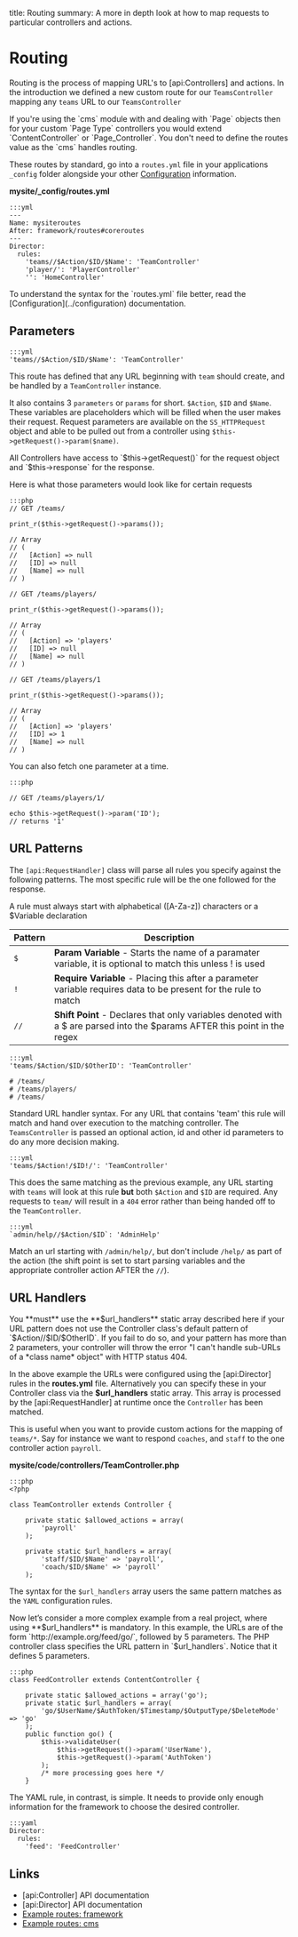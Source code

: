 title: Routing
summary: A more in depth look at how to map requests to particular controllers and actions.

# Routing

Routing is the process of mapping URL's to [api:Controllers] and actions. In the introduction we defined a new custom route
for our `TeamsController` mapping any `teams` URL to our `TeamsController`

<div class="info" markdown="1">
If you're using the `cms` module with and dealing with `Page` objects then for your custom `Page Type` controllers you 
would extend `ContentController` or `Page_Controller`. You don't need to define the routes value as the `cms` handles 
routing.
</div>

These routes by standard, go into a `routes.yml` file in your applications `_config` folder alongside your other 
[Configuration](../configuration) information.

**mysite/_config/routes.yml**

	:::yml
	---
	Name: mysiteroutes
	After: framework/routes#coreroutes
	---
	Director:
	  rules:
	    'teams//$Action/$ID/$Name': 'TeamController'
	    'player/': 'PlayerController'
	    '': 'HomeController'

<div class="notice" markdown="1">
To understand the syntax for the `routes.yml` file better, read the [Configuration](../configuration) documentation.
</div>

## Parameters

	:::yml
	'teams//$Action/$ID/$Name': 'TeamController'

This route has defined that any URL beginning with `team` should create, and be handled by a `TeamController` instance.

It also contains 3 `parameters` or `params` for short. `$Action`, `$ID` and `$Name`. These variables are placeholders 
which will be filled when the user makes their request. Request parameters are available on the `SS_HTTPRequest` object 
and able to be pulled out from a controller using `$this->getRequest()->param($name)`.

<div class="info" markdown="1">
All Controllers have access to `$this->getRequest()` for the request object and `$this->response` for the response.
</div>

Here is what those parameters would look like for certain requests

	:::php
	// GET /teams/

	print_r($this->getRequest()->params());

	// Array
	// (
	//   [Action] => null
	//   [ID] => null
	//   [Name] => null
	// )

	// GET /teams/players/

	print_r($this->getRequest()->params());

	// Array
	// (
	//   [Action] => 'players'
	//   [ID] => null
	//   [Name] => null
	// )

	// GET /teams/players/1

	print_r($this->getRequest()->params());

	// Array
	// (
	//   [Action] => 'players'
	//   [ID] => 1
	//   [Name] => null
	// )

You can also fetch one parameter at a time.

	:::php

	// GET /teams/players/1/

	echo $this->getRequest()->param('ID');
	// returns '1'


## URL Patterns

The `[api:RequestHandler]` class will parse all rules you specify against the following patterns. The most specific rule
will be the one followed for the response.

<div class="alert">
A rule must always start with alphabetical ([A-Za-z]) characters or a $Variable declaration
</div>

 | Pattern     | Description | 
 | ----------- | --------------- | 
 | `$`         | **Param Variable** - Starts the name of a paramater variable, it is optional to match this unless ! is used | 
 | `!`         | **Require Variable** - Placing this after a parameter variable requires data to be present for the rule to match | 
 | `//`        | **Shift Point** - Declares that only variables denoted with a $ are parsed into the $params AFTER this point in the regex | 

	:::yml
	'teams/$Action/$ID/$OtherID': 'TeamController' 

	# /teams/
	# /teams/players/
	# /teams/

Standard URL handler syntax. For any URL that contains 'team' this rule will match and hand over execution to the 
matching controller. The `TeamsController` is passed an optional action, id and other id parameters to do any more
decision making.

	:::yml
	'teams/$Action!/$ID!/': 'TeamController'

This does the same matching as the previous example, any URL starting with `teams` will look at this rule **but** both
`$Action` and `$ID` are required. Any requests to `team/` will result in a `404` error rather than being handed off to
the `TeamController`.

	:::yml
	`admin/help//$Action/$ID`: 'AdminHelp'

Match an url starting with `/admin/help/`, but don't include `/help/` as part of the action (the shift point is set to 
start parsing variables and the appropriate controller action AFTER the `//`).


## URL Handlers

<div class="alert" markdown="1">
You **must** use the **$url_handlers** static array described here if your URL
pattern does not use the Controller class's default pattern of
`$Action//$ID/$OtherID`. If you fail to do so, and your pattern has more than
2 parameters, your controller will throw the error "I can't handle sub-URLs of
a *class name* object" with HTTP status 404.
</div>

In the above example the URLs were configured using the [api:Director] rules in the **routes.yml** file. Alternatively 
you can specify these in your Controller class via the **$url_handlers** static array. This array is processed by the 
[api:RequestHandler] at runtime once the `Controller` has been matched.

This is useful when you want to provide custom actions for the mapping of `teams/*`. Say for instance we want to respond
`coaches`, and `staff` to the one controller action `payroll`.

**mysite/code/controllers/TeamController.php**

	:::php
	<?php

	class TeamController extends Controller {

		private static $allowed_actions = array(
			'payroll'
		);

	    private static $url_handlers = array(
			'staff/$ID/$Name' => 'payroll',
			'coach/$ID/$Name' => 'payroll'
	    );

The syntax for the `$url_handlers` array users the same pattern matches as the `YAML` configuration rules.

Now let’s consider a more complex example from a real project, where using
**$url_handlers** is mandatory. In this example, the URLs are of the form
`http://example.org/feed/go/`, followed by 5 parameters. The PHP controller
class specifies the URL pattern in `$url_handlers`. Notice that it defines 5
parameters.


	:::php
	class FeedController extends ContentController {

		private static $allowed_actions = array('go');
		private static $url_handlers = array(
			'go/$UserName/$AuthToken/$Timestamp/$OutputType/$DeleteMode' => 'go'
		);
		public function go() {
			$this->validateUser(
				$this->getRequest()->param('UserName'),
				$this->getRequest()->param('AuthToken')
			);
			/* more processing goes here */
		}

The YAML rule, in contrast, is simple. It needs to provide only enough
information for the framework to choose the desired controller.

	:::yaml
	Director:
	  rules:
	    'feed': 'FeedController'

## Links

* [api:Controller] API documentation
* [api:Director] API documentation
* [Example routes: framework](https://github.com/silverstripe/silverstripe-framework/blob/master/_config/routes.yml)
* [Example routes: cms](https://github.com/silverstripe/silverstripe-cms/blob/master/_config/routes.yml)
